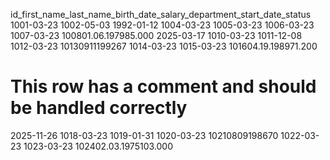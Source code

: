 id_first_name_last_name_birth_date_salary_department_start_date_status
1001-03-23
1002-05-03
1992-01-12
1004-03-23
1005-03-23
1006-03-23
1007-03-23
100801.06.197985.000
2025-03-17
1010-03-23
1011-12-08
1012-03-23
10130911199267
1014-03-23
1015-03-23
101604.19.198971.200
# This row has a comment and should be handled correctly
2025-11-26
1018-03-23
1019-01-31
1020-03-23
10210809198670
1022-03-23
1023-03-23
102402.03.1975103.000
